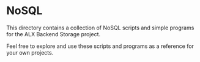 # NoSQL

This directory contains a collection of NoSQL scripts and simple programs for the ALX Backend Storage project.


Feel free to explore and use these scripts and programs as a reference for your own projects.
